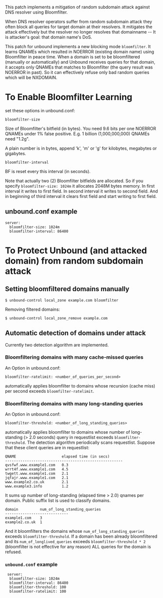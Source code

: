  This patch implements a mitigation of random subdomain attack against DNS resolver using Bloomfilter.

  When DNS resolver operators suffer from random subdomain attack they often block all queries for target domain at their resolvers. It mitigates the attack effectively but the resolver no longer resolves that domainname -- It is attacker's goal: that domain name's DoS. 

  This patch for unbound implements a new blocking mode `bloomfilter`. It learns QNAMEs which resulted in NOERROR (existing domain name) using Bloomfilter in peace time. When a domain is set to be bloomfiltered (manually or automatically) and Unbound receives queries for that domain, it accepts only QNAMEs that matches to Bloomfilter (the query result was NOERROR in past). So it can effectively refuse only bad random queries which will be NXDOMAIN.

# To Enable Bloomfilter Learning

  set these options in unbound.conf:

`bloomfilter-size`

  Size of Bloomfilter's bitfield (in bytes). You need 9.6 bits per one NOERROR QNAMEs under 1% false positive.
  E.g. 1 billion (1,000,000,000) QNAMEs need "1.2g".

  A plain number is in bytes, append 'k', 'm'  or  'g' for  kilobytes,  megabytes  or  gigabytes.

`bloomfilter-interval`

  BF is reset every this interval (in seconds).
  
Note that actually two (2) Bloomfilter bitfields are allocated. So if you specify `bloomfilter-size: 1024m` it allocates 2048M bytes memory. In first interval it writes to first field. In second interval it writes to second field. And in beginning of third interval it clears first field and start writing to first field. 

## unbound.conf example
    server:
      bloomfilter-size: 1024m
      bloomfilter-interval: 86400


# To Protect Unbound (and attacked domain) from random subdomain attack

## Setting bloomfiltered domains manually

    $ unbound-control local_zone example.com bloomfilter

Removing filtered domains:

    $ unbound-control local_zone_remove example.com
  
## Automatic detection of domains under attack

Currently two detection algorithm are implemented.

### Bloomfiltering domains with many cache-missed queries

An Option in unbound.conf:

    bloomfilter-ratelimit: <number_of_queries_per_second>

automatically applies bloomfilter to domains whose recursion (cache miss) per second exceeds `bloomfilter-ratelimit`.

### Bloomfiltering domains with many long-standing queries

An Option in unbound.conf:

    bloomfilter-threshold: <number_of_long_standing_queries>

automatically applies bloomfilter to domains whose number of long-standing (> 2.0 seconds) query in requestlist exceeds `bloomfilter-threshold`. The detection algorithm periodically scans requestlist. Suppose that these client queries are in requestlist:

    QNAME                     elapsed time (in secs)
    ------------------------------------------------------
    qvsfwf.www.example1.com   0.3
    wrrt4f.www.example1.com   4.5
    twgett.www.example1.com   2.1
    jqfajr.www.example1.com   2.1
    www.example2.co.uk        2.1
    www.example3.info         1.2

It sums up number of long-standing (elapsed time > 2.0) qnames per domain. Public suffix list is used to classify domains.

    domain          num_of_long_standing_queries
    -----------------------------
    example1.com    3
    example2.co.uk  1

And it bloomfilters the domains whose `num_of_long_standing_queries` exceeds `bloomfilter-threshold`.
If a domain has been already bloomfiltered and its `num_of_longlived_queries` exceeds `bloomfilter-threshold * 2` (bloomfilter is not effective for any reason) ALL queries for the domain is refused.

### `unbound.conf` example

     server:
      bloomfilter-size: 1024m
      bloomfilter-interval: 86400
      bloomfilter-threshold: 100
      bloomfilter-ratelimit: 100
